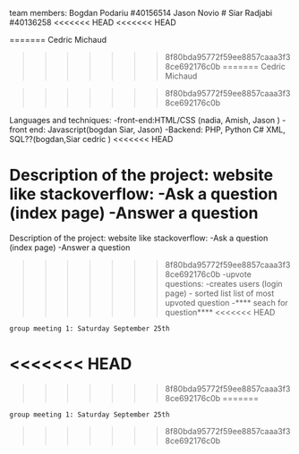 



team members:
    Bogdan Podariu #40156514
    Jason Novio #
    Siar Radjabi #40136258
<<<<<<< HEAD
<<<<<<< HEAD

=======
    Cedric Michaud
    
    
>>>>>>> 8f80bda95772f59ee8857caaa3f38ce692176c0b
=======
    Cedric Michaud
    
    
>>>>>>> 8f80bda95772f59ee8857caaa3f38ce692176c0b

Languages and techniques:
    -front-end:HTML/CSS (nadia, Amish, Jason )
    -front end: Javascript(bogdan Siar, Jason)
    -Backend: PHP, Python C# XML, SQL??(bogdan,Siar cedric )
<<<<<<< HEAD

Description of the project:
    website like stackoverflow:
        -Ask a question (index page)
        -Answer a question
=======
    
Description of the project:
    website like stackoverflow:
        -Ask a question (index page) 
        -Answer a question 
>>>>>>> 8f80bda95772f59ee8857caaa3f38ce692176c0b
        -upvote questions:
        -creates users (login page)
        - sorted list list of most upvoted question
        -**** seach for question****
<<<<<<< HEAD

    group meeting 1: Saturday September 25th
    
<<<<<<< HEAD
=======
    

>>>>>>> 8f80bda95772f59ee8857caaa3f38ce692176c0b
=======
        
    group meeting 1: Saturday September 25th
    
    

>>>>>>> 8f80bda95772f59ee8857caaa3f38ce692176c0b
